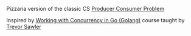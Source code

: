 Pizzaria version of the classic CS [Producer Consumer Problem](https://en.wikipedia.org/wiki/Producer%E2%80%93consumer_problems)




Inspired by [Working with Concurrency in Go (Golang)](https://www.udemy.com/course/working-with-concurrency-in-go-golang/) course taught by [Trevor Sawler](https://www.udemy.com/course/working-with-concurrency-in-go-golang/#instructor-1)

